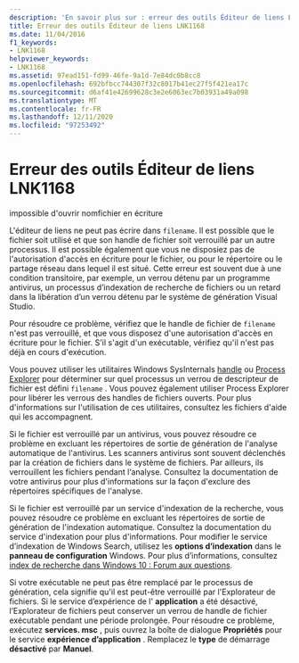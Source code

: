 ```yaml
---
description: 'En savoir plus sur : erreur des outils Éditeur de liens LNK1168'
title: Erreur des outils Éditeur de liens LNK1168
ms.date: 11/04/2016
f1_keywords:
- LNK1168
helpviewer_keywords:
- LNK1168
ms.assetid: 97ead151-fd99-46fe-9a1d-7e84dc0b8cc8
ms.openlocfilehash: 692bfbcc744307f32c8017b41ec27f5f421ea17c
ms.sourcegitcommit: d6af41e42699628c3e2e6063ec7b03931a49a098
ms.translationtype: MT
ms.contentlocale: fr-FR
ms.lasthandoff: 12/11/2020
ms.locfileid: "97253492"
---
```

# <a name="linker-tools-error-lnk1168"></a>Erreur des outils Éditeur de liens LNK1168

impossible d'ouvrir nomfichier en écriture

L'éditeur de liens ne peut pas écrire dans `filename`. Il est possible que le fichier soit utilisé et que son handle de fichier soit verrouillé par un autre processus. Il est possible également que vous ne disposiez pas de l'autorisation d'accès en écriture pour le fichier, ou pour le répertoire ou le partage réseau dans lequel il est situé. Cette erreur est souvent due à une condition transitoire, par exemple, un verrou détenu par un programme antivirus, un processus d’indexation de recherche de fichiers ou un retard dans la libération d’un verrou détenu par le système de génération Visual Studio.

Pour résoudre ce problème, vérifiez que le handle de fichier de `filename` n'est pas verrouillé, et que vous disposez d'une autorisation d'accès en écriture pour le fichier. S'il s'agit d'un exécutable, vérifiez qu'il n'est pas déjà en cours d'exécution.

Vous pouvez utiliser les utilitaires Windows SysInternals [handle](/sysinternals/downloads/handle) ou [Process Explorer](/sysinternals/downloads/process-explorer) pour déterminer sur quel processus un verrou de descripteur de fichier est défini `filename` . Vous pouvez également utiliser Process Explorer pour libérer les verrous des handles de fichiers ouverts. Pour plus d'informations sur l'utilisation de ces utilitaires, consultez les fichiers d'aide qui les accompagnent.

Si le fichier est verrouillé par un antivirus, vous pouvez résoudre ce problème en excluant les répertoires de sortie de génération de l'analyse automatique de l'antivirus. Les scanners antivirus sont souvent déclenchés par la création de fichiers dans le système de fichiers. Par ailleurs, ils verrouillent les fichiers pendant l‘analyse. Consultez la documentation de votre antivirus pour plus d'informations sur la façon d'exclure des répertoires spécifiques de l'analyse.

Si le fichier est verrouillé par un service d'indexation de la recherche, vous pouvez résoudre ce problème en excluant les répertoires de sortie de génération de l'indexation automatique. Consultez la documentation du service d'indexation pour plus d'informations. Pour modifier le service d’indexation de Windows Search, utilisez les **options d’indexation** dans le **panneau de configuration** Windows. Pour plus d’informations, consultez [index de recherche dans Windows 10 : Forum aux questions](https://support.microsoft.com/help/4098843/windows-10-search-indexing-faq).

Si votre exécutable ne peut pas être remplacé par le processus de génération, cela signifie qu'il est peut-être verrouillé par l'Explorateur de fichiers. Si le service d’expérience de l' **application** a été désactivé, l’Explorateur de fichiers peut conserver un verrou de handle de fichier exécutable pendant une période prolongée. Pour résoudre ce problème, exécutez **services. msc** , puis ouvrez la boîte de dialogue **Propriétés** pour le service **expérience d’application** . Remplacez le **type** de démarrage **désactivé** par **Manuel**.

